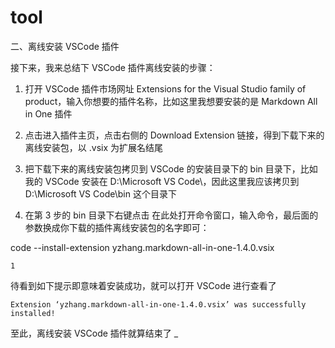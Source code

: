 # tool

二、离线安装 VSCode 插件

接下来，我来总结下 VSCode 插件离线安装的步骤：

1. 打开 VSCode 插件市场网址 Extensions for the Visual Studio family of product，输入你想要的插件名称，比如这里我想要安装的是 Markdown All in One 插件


2. 点击进入插件主页，点击右侧的 Download Extension 链接，得到下载下来的离线安装包，以 .vsix 为扩展名结尾


3. 把下载下来的离线安装包拷贝到 VSCode 的安装目录下的 bin 目录下，比如我的 VSCode 安装在 D:\Microsoft VS Code\，因此这里我应该拷贝到 D:\Microsoft VS Code\bin 这个目录下

4. 在第 3 步的 bin 目录下右键点击 在此处打开命令窗口，输入命令，最后面的参数换成你下载的插件离线安装包的名字即可：

code --install-extension yzhang.markdown-all-in-one-1.4.0.vsix

    1

待看到如下提示即意味着安装成功，就可以打开 VSCode 进行查看了

    Extension ‘yzhang.markdown-all-in-one-1.4.0.vsix’ was successfully installed!

至此，离线安装 VSCode 插件就算结束了 _

